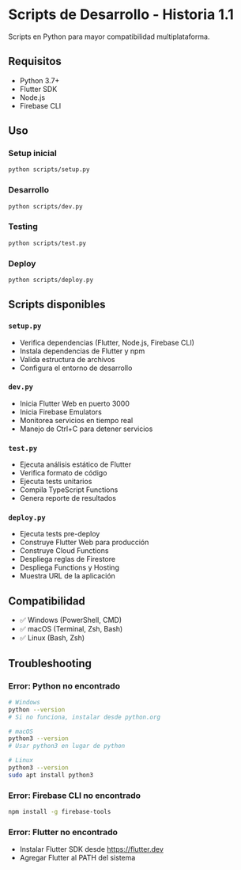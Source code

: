# Scripts de Desarrollo - Historia 1.1

Scripts en Python para mayor compatibilidad multiplataforma.

## Requisitos
- Python 3.7+
- Flutter SDK
- Node.js
- Firebase CLI

## Uso

### Setup inicial
```bash
python scripts/setup.py
```

### Desarrollo
```bash
python scripts/dev.py
```

### Testing
```bash
python scripts/test.py
```

### Deploy
```bash
python scripts/deploy.py
```

## Scripts disponibles

### `setup.py`
- Verifica dependencias (Flutter, Node.js, Firebase CLI)
- Instala dependencias de Flutter y npm
- Valida estructura de archivos
- Configura el entorno de desarrollo

### `dev.py`
- Inicia Flutter Web en puerto 3000
- Inicia Firebase Emulators
- Monitorea servicios en tiempo real
- Manejo de Ctrl+C para detener servicios

### `test.py`
- Ejecuta análisis estático de Flutter
- Verifica formato de código
- Ejecuta tests unitarios
- Compila TypeScript Functions
- Genera reporte de resultados

### `deploy.py`
- Ejecuta tests pre-deploy
- Construye Flutter Web para producción
- Construye Cloud Functions
- Despliega reglas de Firestore
- Despliega Functions y Hosting
- Muestra URL de la aplicación

## Compatibilidad
- ✅ Windows (PowerShell, CMD)
- ✅ macOS (Terminal, Zsh, Bash)
- ✅ Linux (Bash, Zsh)

## Troubleshooting

### Error: Python no encontrado
```bash
# Windows
python --version
# Si no funciona, instalar desde python.org

# macOS
python3 --version
# Usar python3 en lugar de python

# Linux
python3 --version
sudo apt install python3
```

### Error: Firebase CLI no encontrado
```bash
npm install -g firebase-tools
```

### Error: Flutter no encontrado
- Instalar Flutter SDK desde https://flutter.dev
- Agregar Flutter al PATH del sistema
